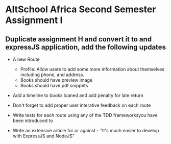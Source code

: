 # AltSchool Africa Second Semester Assignment I

## Duplicate assignment H and convert it to and expressJS application, add the following updates

- A new Route
    - Profile: Allow users to add some more information about themselves including phone, and address.
    - Books should have preview image
    - Books should have pdf snippets
- Add a timeline to books loaned and add penalty for late return
- Don't forget to add proper user interative feedback on each route
- Write tests for each route using any of the TDD frameworksyou have been introduced to

- Write an extensive article for or against - "It's much easier to develop with ExpressJS and NodeJS"